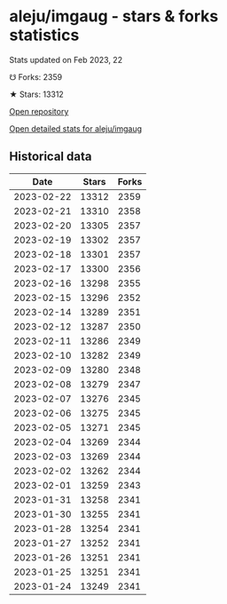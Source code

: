 # aleju/imgaug - stars & forks statistics

Stats updated on Feb 2023, 22

☋ Forks: 2359

★ Stars: 13312

[Open repository](https://github.com/aleju/imgaug)

[Open detailed stats for aleju/imgaug](https://reviewgithub.com/rep/aleju/imgaug)

## Historical data
| Date | Stars | Forks |
|------|-------|-------|
| 2023-02-22 | 13312 | 2359 | 
| 2023-02-21 | 13310 | 2358 | 
| 2023-02-20 | 13305 | 2357 | 
| 2023-02-19 | 13302 | 2357 | 
| 2023-02-18 | 13301 | 2357 | 
| 2023-02-17 | 13300 | 2356 | 
| 2023-02-16 | 13298 | 2355 | 
| 2023-02-15 | 13296 | 2352 | 
| 2023-02-14 | 13289 | 2351 | 
| 2023-02-12 | 13287 | 2350 | 
| 2023-02-11 | 13286 | 2349 | 
| 2023-02-10 | 13282 | 2349 | 
| 2023-02-09 | 13280 | 2348 | 
| 2023-02-08 | 13279 | 2347 | 
| 2023-02-07 | 13276 | 2345 | 
| 2023-02-06 | 13275 | 2345 | 
| 2023-02-05 | 13271 | 2345 | 
| 2023-02-04 | 13269 | 2344 | 
| 2023-02-03 | 13269 | 2344 | 
| 2023-02-02 | 13262 | 2344 | 
| 2023-02-01 | 13259 | 2343 | 
| 2023-01-31 | 13258 | 2341 | 
| 2023-01-30 | 13255 | 2341 | 
| 2023-01-28 | 13254 | 2341 | 
| 2023-01-27 | 13252 | 2341 | 
| 2023-01-26 | 13251 | 2341 | 
| 2023-01-25 | 13251 | 2341 | 
| 2023-01-24 | 13249 | 2341 | 

